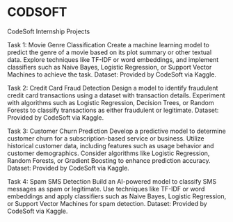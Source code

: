 # CODSOFT

CodeSoft Internship Projects

Task 1: Movie Genre Classification
Create a machine learning model to predict the genre of a movie based on its plot summary or other textual data. Explore techniques like TF-IDF or word embeddings, and implement classifiers such as Naive Bayes, Logistic Regression, or Support Vector Machines to achieve the task.
Dataset: Provided by CodeSoft via Kaggle.


Task 2: Credit Card Fraud Detection
Design a model to identify fraudulent credit card transactions using a dataset with transaction details. Experiment with algorithms such as Logistic Regression, Decision Trees, or Random Forests to classify transactions as either fraudulent or legitimate.
Dataset: Provided by CodeSoft via Kaggle.


Task 3: Customer Churn Prediction
Develop a predictive model to determine customer churn for a subscription-based service or business. Utilize historical customer data, including features such as usage behavior and customer demographics. Consider algorithms like Logistic Regression, Random Forests, or Gradient Boosting to enhance prediction accuracy.
Dataset: Provided by CodeSoft via Kaggle.


Task 4: Spam SMS Detection
Build an AI-powered model to classify SMS messages as spam or legitimate. Use techniques like TF-IDF or word embeddings and apply classifiers such as Naive Bayes, Logistic Regression, or Support Vector Machines for spam detection.
Dataset: Provided by CodeSoft via Kaggle.
